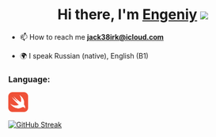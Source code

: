 <h1 align="center">Hi there, I'm <a href="https://github.com/Evgen-ios" target="_blank">Engeniy</a> 
<img src="https://github.com/blackcater/blackcater/raw/main/images/Hi.gif" height="32"/></h1>


- 📫 How to reach me **jack38irk@icloud.com**

- 🌍 I speak Russian (native), English (B1)

### Language:
<p align="left"> 
<a href="https://www.cprogramming.com/" target="_blank" rel="noreferrer"> <img src="https://raw.githubusercontent.com/github/explore/80688e429a7d4ef2fca1e82350fe8e3517d3494d/topics/swift/swift.png" alt="c" width="40" height="40"/> </a>

[![GitHub Streak](http://github-readme-streak-stats.herokuapp.com?user=Evgen-ios&date_format=M%20j%5B%2C%20Y%5D)](https://git.io/streak-stats)
